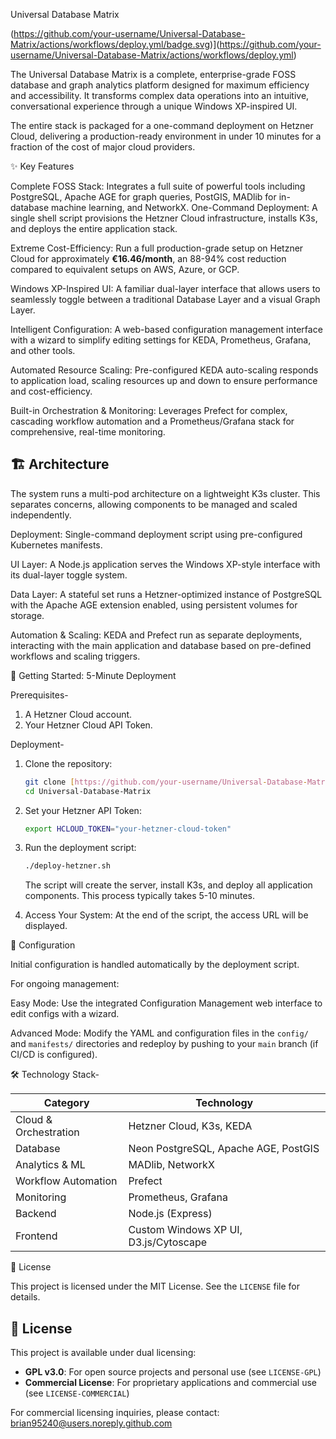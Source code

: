 Universal Database Matrix

(https://github.com/your-username/Universal-Database-Matrix/actions/workflows/deploy.yml/badge.svg)](https://github.com/your-username/Universal-Database-Matrix/actions/workflows/deploy.yml)

The Universal Database Matrix is a complete, enterprise-grade FOSS database and graph analytics platform designed for maximum efficiency and accessibility. It transforms complex data operations into an intuitive, conversational experience through a unique Windows XP-inspired UI. 

The entire stack is packaged for a one-command deployment on Hetzner Cloud, delivering a production-ready environment in under 10 minutes for a fraction of the cost of major cloud providers.

✨ Key Features

Complete FOSS Stack: Integrates a full suite of powerful tools including PostgreSQL, Apache AGE for graph queries, PostGIS, MADlib for in-database machine learning, and NetworkX.  One-Command Deployment: A single shell script provisions the Hetzner Cloud infrastructure, installs K3s, and deploys the entire application stack.  

Extreme Cost-Efficiency: Run a full production-grade setup on Hetzner Cloud for approximately **€16.46/month**, an 88-94% cost reduction compared to equivalent setups on AWS, Azure, or GCP.  

Windows XP-Inspired UI: A familiar dual-layer interface that allows users to seamlessly toggle between a traditional Database Layer and a visual Graph Layer. 

Intelligent Configuration: A web-based configuration management interface with a wizard to simplify editing settings for KEDA, Prometheus, Grafana, and other tools.  

Automated Resource Scaling: Pre-configured KEDA auto-scaling responds to application load, scaling resources up and down to ensure performance and cost-efficiency.

Built-in Orchestration & Monitoring: Leverages Prefect for complex, cascading workflow automation and a Prometheus/Grafana stack for comprehensive, real-time monitoring.

## 🏗️ Architecture

The system runs a multi-pod architecture on a lightweight K3s cluster. This separates concerns, allowing components to be managed and scaled independently.

Deployment: Single-command deployment script using pre-configured Kubernetes manifests.  

UI Layer: A Node.js application serves the Windows XP-style interface with its dual-layer toggle system.

Data Layer: A stateful set runs a Hetzner-optimized instance of PostgreSQL with the Apache AGE extension enabled, using persistent volumes for storage.

Automation & Scaling: KEDA and Prefect run as separate deployments, interacting with the main application and database based on pre-defined workflows and scaling triggers.

🚀 Getting Started: 5-Minute Deployment

Prerequisites-

1.  A Hetzner Cloud account.
2.  Your Hetzner Cloud API Token.

Deployment-

1.  Clone the repository:
    ```bash
    git clone [https://github.com/your-username/Universal-Database-Matrix.git](https://github.com/your-username/Universal-Database-Matrix.git)
    cd Universal-Database-Matrix
    ```

2.  Set your Hetzner API Token:
    ```bash
    export HCLOUD_TOKEN="your-hetzner-cloud-token"
    ```

3.  Run the deployment script:
    ```bash
    ./deploy-hetzner.sh
    ```
    The script will create the server, install K3s, and deploy all application components. This process typically takes 5-10 minutes.

4.  Access Your System:
At the end of the script, the access URL will be displayed.

🔧 Configuration

Initial configuration is handled automatically by the deployment script. 

For ongoing management:

Easy Mode: Use the integrated Configuration Management web interface to edit configs with a wizard.

Advanced Mode: Modify the YAML and configuration files in the `config/` and `manifests/` directories and redeploy by pushing to your `main` branch (if CI/CD is configured).

🛠️ Technology Stack-

| Category                  | Technology                                                     |
| ------------------------- | -------------------------------------------------------------- |
| Cloud & Orchestration | Hetzner Cloud, K3s, KEDA                                       |
| Database | Neon PostgreSQL, Apache AGE, PostGIS                           |
| Analytics & ML | MADlib, NetworkX                                               |
| Workflow Automation | Prefect                                                        |
| Monitoring | Prometheus, Grafana                                            |
| Backend | Node.js (Express)                                              |
| Frontend | Custom Windows XP UI, D3.js/Cytoscape                          |

📄 License

This project is licensed under the MIT License. See the `LICENSE` file for details.


## 📄 License

This project is available under dual licensing:

- **GPL v3.0**: For open source projects and personal use (see `LICENSE-GPL`)
- **Commercial License**: For proprietary applications and commercial use (see `LICENSE-COMMERCIAL`)

For commercial licensing inquiries, please contact: brian95240@users.noreply.github.com
